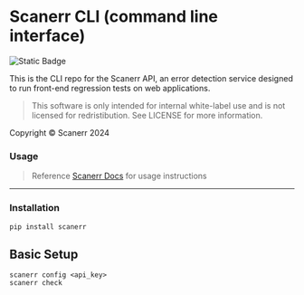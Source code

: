 # Scanerr CLI (command line interface)

![Static Badge](https://img.shields.io/badge/CLI-Available-mint)

This is the CLI repo for the Scanerr API, an error detection service designed to run front-end regression tests on web applications.

> This software is only intended for internal white-label use and is not licensed for redristibution. See LICENSE for more information.

Copyright © Scanerr 2024

### Usage
> Reference <a target="_blank" href="https://docs.scanerr.io/guides/cli.html">Scanerr Docs</a> for usage instructions

---

### Installation
```shell
pip install scanerr
```

## Basic Setup
```shell
scanerr config <api_key>
scanerr check
```

